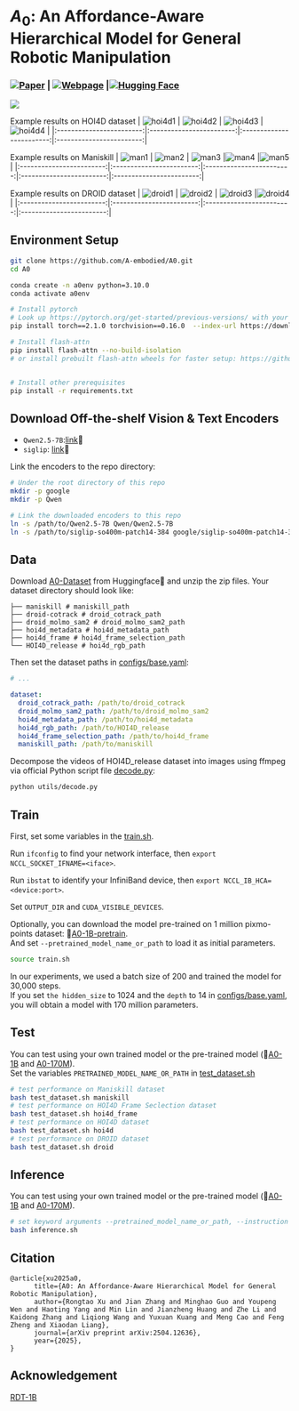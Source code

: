 # $A_{0}$: An Affordance-Aware Hierarchical Model for General Robotic Manipulation
### [![Paper](https://img.shields.io/badge/arXiv-2304.12345-b31b1b.svg)](https://arxiv.org/abs/2504.12636) | [![Webpage](https://img.shields.io/static/v1?label=Webpage&message=A0&color=blue)](https://a-embodied.github.io/A0/) |[![Hugging Face](https://img.shields.io/static/v1?label=Hugging%20Face&message=JianZhangAI%2FA0&color=orange)](https://huggingface.co/collections/JianZhangAI/a0-681db29ec18ddb53c7e5a33f)
![](./assets/method.png) 

Example results on HOI4D dataset
| ![hoi4d1](./assets/hoi4d_sample1.jpg) | ![hoi4d2](./assets/hoi4d_sample2.jpg) | ![hoi4d3](./assets/hoi4d_sample3.jpg) |![hoi4d4](./assets/hoi4d_sample4.jpg) |
|:------------------------:|:------------------------:|:------------------------:|:------------------------:|


Example results on Maniskill
| ![man1](./assets/maniskill_sample1.jpg) | ![man2](./assets/maniskill_sample2.jpg) | ![man3](./assets/maniskill_sample3.jpg) |![man4](./assets/maniskill_sample4.jpg) |![man5](./assets/maniskill_sample5.jpg) |
|:------------------------:|:------------------------:|:------------------------:|:------------------------:|:------------------------:|

Example results on DROID dataset
| ![droid1](./assets/droid_sample1.jpg) | ![droid2](./assets/droid_sample2.jpg) | ![droid3](./assets/droid_sample3.jpg) |![droid4](./assets/droid_sample4.jpg) |
|:------------------------:|:------------------------:|:------------------------:|:------------------------:|


## Environment Setup

```bash
git clone https://github.com/A-embodied/A0.git
cd A0

conda create -n a0env python=3.10.0
conda activate a0env

# Install pytorch
# Look up https://pytorch.org/get-started/previous-versions/ with your cuda version for a correct command
pip install torch==2.1.0 torchvision==0.16.0  --index-url https://download.pytorch.org/whl/cu121

# Install flash-attn
pip install flash-attn --no-build-isolation
# or install prebuilt flash-attn wheels for faster setup: https://github.com/mjun0812/flash-attention-prebuild-wheels


# Install other prerequisites
pip install -r requirements.txt
```

## Download Off-the-shelf Vision & Text Encoders
   <!-- - `t5-v1_1-xxl`: [link](https://huggingface.co/google/t5-v1_1-xxl/tree/main)🤗 -->
   - `Qwen2.5-7B`:[link](https://huggingface.co/Qwen/Qwen2.5-7B)🤗
   - `siglip`: [link](https://huggingface.co/google/siglip-so400m-patch14-384)🤗
   
Link the encoders to the repo directory:

   ```bash
   # Under the root directory of this repo
   mkdir -p google
   mkdir -p Qwen
   
   # Link the downloaded encoders to this repo
   ln -s /path/to/Qwen2.5-7B Qwen/Qwen2.5-7B
   ln -s /path/to/siglip-so400m-patch14-384 google/siglip-so400m-patch14-384
   ```

## Data
Download [A0-Dataset](https://huggingface.co/datasets/JianZhangAI/A0-Dataset/tree/main) from Huggingface🤗 and unzip the zip files. Your dataset directory should look like:
```
├── maniskill # maniskill_path
├── droid-cotrack # droid_cotrack_path
├── droid_molmo_sam2 # droid_molmo_sam2_path
├── hoi4d_metadata # hoi4d_metadata_path
├── hoi4d_frame # hoi4d_frame_selection_path
└── HOI4D_release # hoi4d_rgb_path

```
Then set the dataset paths in [configs/base.yaml](configs/base.yaml):
```yaml
# ...

dataset:
  droid_cotrack_path: /path/to/droid_cotrack
  droid_molmo_sam2_path: /path/to/droid_molmo_sam2
  hoi4d_metadata_path: /path/to/hoi4d_metadata
  hoi4d_rgb_path: /path/to/HOI4D_release
  hoi4d_frame_selection_path: /path/to/hoi4d_frame
  maniskill_path: /path/to/maniskill
```
Decompose the videos of HOI4D_release dataset into images using ffmpeg via official Python script file [decode.py](https://github.com/leolyliu/HOI4D-Instructions/blob/main/utils/decode.py):
```bash
python utils/decode.py
```


## Train
First, set some variables in the [train.sh](./train.sh).

Run `ifconfig` to find your network interface, then `export NCCL_SOCKET_IFNAME=<iface>`.

Run `ibstat` to identify your InfiniBand device, then `export NCCL_IB_HCA=<device:port>`.

Set `OUTPUT_DIR` and `CUDA_VISIBLE_DEVICES`.

Optionally, you can download the model pre-trained on 1 million pixmo-points dataset: 🤗[A0-1B-pretrain](https://huggingface.co/JianZhangAI/A0-1B-pretrain/tree/main). <br>
And set `--pretrained_model_name_or_path` to load it as initial parameters.

```bash
source train.sh
```
In our experiments, we used a batch size of 200 and trained the model for 30,000 steps. <br>
If you set `the hidden_size` to 1024 and the `depth` to 14 in [configs/base.yaml](configs/base.yaml), you will obtain a model with 170 million parameters.

## Test 
You can test using your own trained model or the pre-trained model (🤗[A0-1B](https://huggingface.co/JianZhangAI/A0-1B) and [A0-170M](https://huggingface.co/JianZhangAI/A0-170M)).<br>
Set the variables `PRETRAINED_MODEL_NAME_OR_PATH` in [test_dataset.sh](./test_dataset.sh)
```bash
# test performance on Maniskill dataset
bash test_dataset.sh maniskill
# test performance on HOI4D Frame Seclection dataset
bash test_dataset.sh hoi4d_frame
# test performance on HOI4D dataset
bash test_dataset.sh hoi4d
# test performance on DROID dataset
bash test_dataset.sh droid
```

## Inference
You can test using your own trained model or the pre-trained model (🤗[A0-1B](https://huggingface.co/JianZhangAI/A0-1B) and [A0-170M](https://huggingface.co/JianZhangAI/A0-170M)).
```bash 
# set keyword arguments --pretrained_model_name_or_path, --instruction and --image_path
bash inference.sh
```

## Citation
```
@article{xu2025a0,
      title={A0: An Affordance-Aware Hierarchical Model for General Robotic Manipulation}, 
      author={Rongtao Xu and Jian Zhang and Minghao Guo and Youpeng Wen and Haoting Yang and Min Lin and Jianzheng Huang and Zhe Li and Kaidong Zhang and Liqiong Wang and Yuxuan Kuang and Meng Cao and Feng Zheng and Xiaodan Liang},
      journal={arXiv preprint arXiv:2504.12636},
      year={2025},
}
```

## Acknowledgement
[RDT-1B](https://github.com/thu-ml/RoboticsDiffusionTransformer)